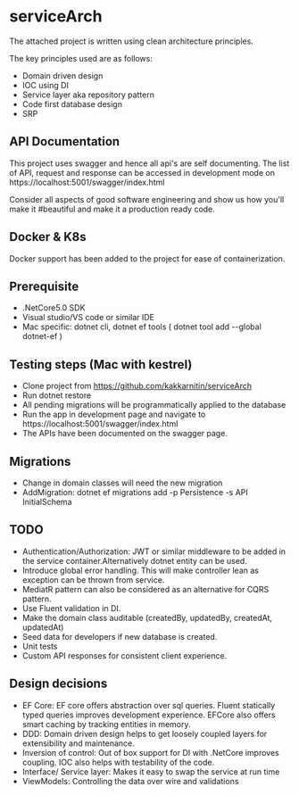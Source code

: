 ﻿# serviceArch
The attached project is written using clean architecture principles.

The key principles used are as follows:

- Domain driven design
- IOC using DI
- Service layer aka repository pattern
- Code first database design
- SRP


## API Documentation
This project uses swagger and hence all api's are self documenting. The list of API, request and response can be accessed in development mode
on https://localhost:5001/swagger/index.html

Consider all aspects of good software engineering and show us how you'll make it #beautiful and make it a production ready code.

## Docker & K8s

Docker support has been added to the project for ease of containerization.


## Prerequisite

- .NetCore5.0 SDK
- Visual studio/VS code or similar IDE
- Mac specific: dotnet cli, dotnet ef tools ( dotnet tool add --global dotnet-ef )

## Testing steps (Mac with kestrel)
- Clone project from https://github.com/kakkarnitin/serviceArch
- Run dotnet restore
- All pending migrations will be programmatically applied to the database
- Run the app in development page and navigate to https://localhost:5001/swagger/index.html
- The APIs have been documented on the swagger page.

## Migrations
- Change in domain classes will need the new migration
- AddMigration: dotnet ef migrations add -p Persistence -s API InitialSchema  


## TODO
- Authentication/Authorization: JWT or similar middleware to be added in the service container.Alternatively dotnet entity can be used. 
- Introduce global error handling. This will make controller lean as exception can be thrown from service.
- MediatR pattern can also be considered as an alternative for CQRS pattern. 
- Use Fluent validation in DI.
- Make the domain class auditable (createdBy, updatedBy, createdAt, updatedAt)
- Seed data for developers if new database is created.
- Unit tests
- Custom API responses for consistent client experience. 

## Design decisions
- EF Core: EF core offers abstraction over sql queries. Fluent statically typed queries improves development experience. EFCore also
offers smart caching by tracking entities in memory. 
- DDD: Domain driven design helps to get loosely coupled layers for extensibility and maintenance.
- Inversion of control: Out of box support for DI with .NetCore improves coupling. IOC also helps with testability of the code.
- Interface/ Service layer: Makes it easy to swap the service at run time
- ViewModels: Controlling the data over wire and validations
